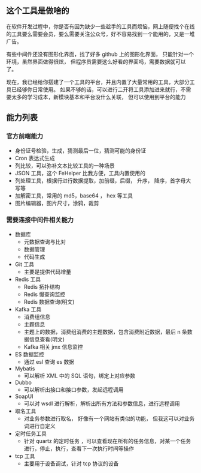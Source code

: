 ## 这个工具是做啥的

在软件开发过程中，你是否有因为缺少一些趁手的工具而烦恼，网上随便找个在线的工具要么需要会员，要么需要关注公众号，好不容易找到一个能用的，又是一堆广告。

有些中间件还没有图形化界面，找了好多 github 上的图形化界面， 只能针对一个环境，虽然界面做得很炫， 但程序员需要这么好看的界面吗，需要数据就可以了。

现在，我已经给你搭建了一个工具的平台，并且内置了大量常用的工具，大部分工具已经够你日常使用。 如果不够的话，可以进行二开将工具添加进来就行，不需要太多的学习成本，新模块基本和平台没什么关联， 但可以使用到平台的能力

## 能力列表

### 官方前端能力

* 身份证号检验，生成，猜测最后一位，猜测可能的身份证
* Cron 表达式生成
* 列比较，可以弥补文本比较工具的一种场景
* JSON 工具，这个 FeHelper 比我方便，工具内置使用的
* 列处理工具，根据行进行数据提取，加前缀，后缀， 升序， 降序，首字母大写等
* 加解密工具，常用的 md5，base64 ， hex 等工具
* 图片编辑器，图片尺寸，涂鸦，裁剪

### 需要连接中间件相关能力

* 数据库
  * 元数据查询与比对
  * 数据管理
  * 代码生成
* Git 工具
  * 主要是提供代码增量
* Redis 工具
  * Redis 拓扑结构 
  * Redis 慢查询监控
  * Redis 数据查询(明文)
* Kafka 工具
  * 消费组信息
  * 主题信息
  * 主题上的数据，消费组消费的主题数据，包含消费附近数据，最后 n 条数据信息查看(明文)
  * Kafka 相关 jmx 信息监控
* ES 数据监控
  * 通过 esl 查询  es 数据 
* Mybatis 
  * 可以解析 XML 中的 SQL 语句，绑定上对应参数
* Dubbo 
  * 可以解析出接口和接口参数，发起远程调用
* SoapUI 
  * 可以对 wsdl 进行解析，解析出所有方法和参数信息，进行远程调用
* 取名工具
  * 对业务参数进行取名， 好像有一个网站有类似的功能， 但我这可以对业务词进行自定义
* 定时任务工具
  * 针对  quartz 的定时任务 ，可以查看现在所有的任务信息，对某一个任务进行，停止，执行，查看下一次执行时间等操作
* tcp 工具
  * 主要用于设备调试，针对  tcp 协议的设备